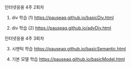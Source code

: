 인터넷응용 4주 2회차

1. div 학습 (1)
https://pauseaq.github.io/basicDiv.html

2. div 학습 (2)
https://pauseaq.github.io/advDiv.html

인터넷응용 4주 3회차

3. 시멘틱 학습
https://pauseaq.github.io/basicSemantic.html

4. 기본 모델 학습
https://pauseaq.github.io/basicModel.html
